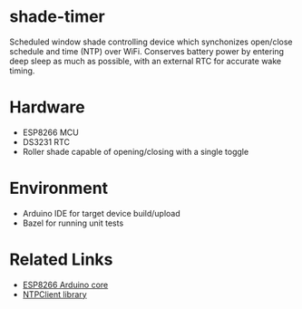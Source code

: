 # shade-timer
Scheduled window shade controlling device which synchonizes open/close schedule
and time (NTP) over WiFi. Conserves battery power by entering deep sleep as much
as possible, with an external RTC for accurate wake timing.

# Hardware
* ESP8266 MCU
* DS3231 RTC
* Roller shade capable of opening/closing with a single toggle

# Environment
* Arduino IDE for target device build/upload
* Bazel for running unit tests

# Related Links
* [ESP8266 Arduino core](https://github.com/esp8266/Arduino)
* [NTPClient library](https://github.com/arduino-libraries/NTPClient)

